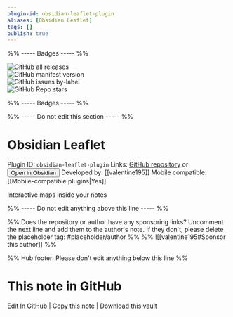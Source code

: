 ```yaml
---
plugin-id: obsidian-leaflet-plugin
aliases: [Obsidian Leaflet]
tags: []
publish: true
---
```


%% ----- Badges ----- %%

![GitHub all releases](https://img.shields.io/github/downloads/valentine195/obsidian-leaflet-plugin/total?color=573E7A&logo=github&style=for-the-badge)  
![GitHub manifest version](https://img.shields.io/github/manifest-json/v/valentine195/obsidian-leaflet-plugin?color=573E7A&logo=github&style=for-the-badge)  
![GitHub issues by-label](https://img.shields.io/github/issues/valentine195/obsidian-leaflet-plugin/help%20wanted?color=573E7A&logo=github&style=for-the-badge)  
![GitHub Repo stars](https://img.shields.io/github/stars/valentine195/obsidian-leaflet-plugin?color=573E7A&logo=github&style=for-the-badge)

%% ----- Badges ----- %%

%% ----- Do not edit this section ----- %%

# Obsidian Leaflet

Plugin ID: `obsidian-leaflet-plugin`
Links: [GitHub repository](https://github.com/valentine195/obsidian-leaflet-plugin) or [<button id=HH>Open in Obsidian</button>](obsidian://show-plugin?id=obsidian-leaflet-plugin)
Developed by: [[valentine195]]
Mobile compatible: [[Mobile-compatible plugins|Yes]]

Interactive maps inside your notes

%% ----- Do not edit anything above this line ----- %%

%% Does the repository or author have any sponsoring links? Uncomment the next line and add them to the author's note. If they don't, please delete the placeholder tag: #placeholder/author %%
%% ![[valentine195#Sponsor this author]] %%

%% Hub footer: Please don't edit anything below this line %%

# This note in GitHub

<span class="git-footer">[Edit In GitHub](https://github.dev/obsidian-community/obsidian-hub/blob/main/02%20-%20Community%20Expansions/02.05%20All%20Community%20Expansions/Plugins/obsidian-leaflet-plugin.md "git-hub-edit-note") | [Copy this note](https://raw.githubusercontent.com/obsidian-community/obsidian-hub/main/02%20-%20Community%20Expansions/02.05%20All%20Community%20Expansions/Plugins/obsidian-leaflet-plugin.md "git-hub-copy-note") | [Download this vault](https://github.com/obsidian-community/obsidian-hub/archive/refs/heads/main.zip "git-hub-download-vault") </span>
